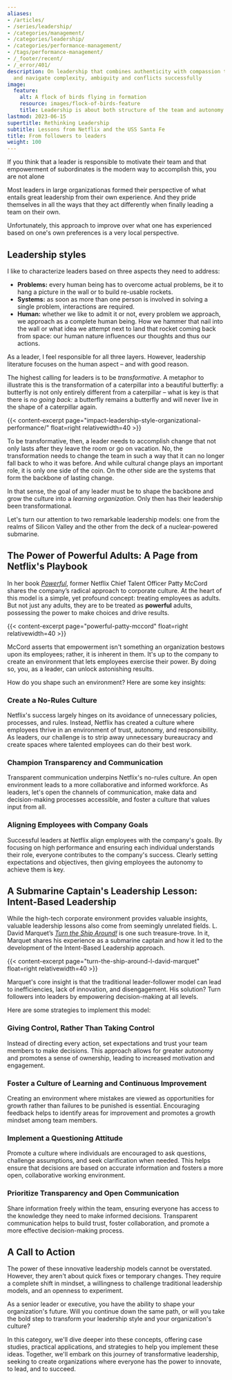 ```yaml
---
aliases:
- /articles/
- /series/leadership/
- /categories/management/
- /categories/leadership/
- /categories/performance-management/
- /tags/performance-management/
- /_footer/recent/
- /_error/401/
description: On leadership that combines authenticity with compassion to drive impact
  and navigate complexity, ambiguity and conflicts successfully
image:
  feature:
    alt: A flock of birds flying in formation
    resource: images/flock-of-birds-feature
    title: Leadership is about both structure of the team and autonomy of the individuals
lastmod: 2023-06-15
supertitle: Rethinking Leadership
subtitle: Lessons from Netflix and the USS Santa Fe
title: From followers to leaders
weight: 100
---
```


If you think that a leader is responsible to motivate their team and that empowerment of subordinates is the modern way to accomplish this, you are not alone

Most leaders in large organizationas formed their perspective of what entails great leadership from their own experience. And they pride themselves in all the ways that they act differently when finally leading a team on their own.

Unfortunately, this approach to improve over what one has experienced based on one's own preferences is a very local perspective.

## Leadership styles

I like to characterize leaders based on three aspects they need to address: 

* **Problems:** every human being has to overcome actual problems, be it to hang a picture in the wall or to build re-usable rockets.
* **Systems:** as soon as more than one person is involved in solving a single problem, interactions are required.
* **Human:** whether we like to admit it or not, every problem we approach, we approach as a complete human being. How we hammer that nail into the wall or what idea we attempt next to land that rocket coming back from space: our human nature influences our thoughts and thus our actions.

As a leader, I feel responsible for all three layers. However, leadership literature focuses on the human aspect – and with good reason. 

The highest calling for leaders is to be *transformative*. A metaphor to illustrate this is the transformation of a caterpillar into a beautiful butterfly: a butterfly is not only entirely different from a caterpillar – what is key is that there is *no going back:* a butterfly remains a butterfly and will never live in the shape of a caterpillar again.

{{< content-excerpt page="impact-leadership-style-organizational-performance/" float=right relativewidth=40 >}}

To be transformative, then, a leader needs to accomplish change that not only lasts after they leave the room or go on vacation.  No, the transformation needs to change the team in such a way that it can no longer fall back to who it was before. And while cultural change plays an important role, it is only one side of the coin. On the other side are the systems that form the backbone of lasting change.

In that sense, the goal of any leader must be to shape the backbone and grow the culture into a *learning organization*. Only then has their leadership been transformational.

Let's turn our attention to two remarkable leadership models: one from the realms of Silicon Valley and the other from the deck of a nuclear-powered submarine.

## The Power of Powerful Adults: A Page from Netflix's Playbook

In her book [*Powerful*](./powerful-patty-mccord/), former Netflix Chief Talent Officer Patty McCord shares the company’s radical approach to corporate culture. At the heart of this model is a simple, yet profound concept: treating employees as adults. But not just any adults, they are to be treated as **powerful** adults, possessing the power to make choices and drive results.

{{< content-excerpt page="powerful-patty-mccord" float=right relativewidth=40 >}}

McCord asserts that empowerment isn't something an organization bestows upon its employees; rather, it is inherent in them. It's up to the company to create an environment that lets employees exercise their power. By doing so, you, as a leader, can unlock astonishing results.

How do you shape such an environment? Here are some key insights:

### Create a No-Rules Culture

Netflix's success largely hinges on its avoidance of unnecessary policies, processes, and rules. Instead, Netflix has created a culture where employees thrive in an environment of trust, autonomy, and responsibility. As leaders, our challenge is to strip away unnecessary bureaucracy and create spaces where talented employees can do their best work.

### Champion Transparency and Communication

Transparent communication underpins Netflix's no-rules culture. An open environment leads to a more collaborative and informed workforce. As leaders, let's open the channels of communication, make data and decision-making processes accessible, and foster a culture that values input from all.

### Aligning Employees with Company Goals

Successful leaders at Netflix align employees with the company's goals. By focusing on high performance and ensuring each individual understands their role, everyone contributes to the company's success. Clearly setting expectations and objectives, then giving employees the autonomy to achieve them is key.

## A Submarine Captain's Leadership Lesson: Intent-Based Leadership

While the high-tech corporate environment provides valuable insights, valuable leadership lessons also come from seemingly unrelated fields. L. David Marquet’s [*Turn the Ship Around!*](./turn-the-ship-around-l-david-marquet/) is one such treasure-trove. In it, Marquet shares his experience as a submarine captain and how it led to the development of the Intent-Based Leadership approach.

{{< content-excerpt page="turn-the-ship-around-l-david-marquet" float=right relativewidth=40 >}}

Marquet's core insight is that the traditional leader-follower model can lead to inefficiencies, lack of innovation, and disengagement. His solution? Turn followers into leaders by empowering decision-making at all levels.

Here are some strategies to implement this model:

### Giving Control, Rather Than Taking Control

Instead of directing every action, set expectations and trust your team members to make decisions. This approach allows for greater autonomy and promotes a sense of ownership, leading to increased motivation and engagement.

### Foster a Culture of Learning and Continuous Improvement

Creating an environment where mistakes are viewed as opportunities for growth rather than failures to be punished is essential. Encouraging feedback helps to identify areas for improvement and promotes a growth mindset among team members.

### Implement a Questioning Attitude

Promote a culture where individuals are encouraged to ask questions, challenge assumptions, and seek clarification when needed. This helps ensure that decisions are based on accurate information and fosters a more open, collaborative working environment.

### Prioritize Transparency and Open Communication

Share information freely within the team, ensuring everyone has access to the knowledge they need to make informed decisions. Transparent communication helps to build trust, foster collaboration, and promote a more effective decision-making process.

## A Call to Action

The power of these innovative leadership models cannot be overstated. However, they aren't about quick fixes or temporary changes. They require a complete shift in mindset, a willingness to challenge traditional leadership models, and an openness to experiment.

As a senior leader or executive, you have the ability to shape your organization's future. Will you continue down the same path, or will you take the bold step to transform your leadership style and your organization's culture?

In this category, we'll dive deeper into these concepts, offering case studies, practical applications, and strategies to help you implement these ideas. Together, we'll embark on this journey of transformative leadership, seeking to create organizations where everyone has the power to innovate, to lead, and to succeed.
